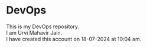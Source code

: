 # DevOps
This is my DevOps repository. <br>
I am Urvi Mahavir Jain. <br> 
I have created this account on 18-07-2024 at 10:04 am.

